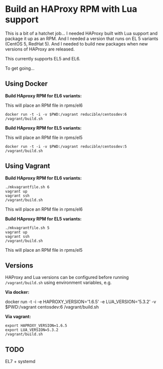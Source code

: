 # Build an HAProxy RPM with Lua support

This is a bit of a hatchet job... I needed HAProxy built with Lua support and package it up as an RPM. And I needed a version that runs on EL 5 variants (CentOS 5, RedHat 5). And I needed to build new packages when new versions of HAProxy are released.

This currently supports EL5 and EL6.

To get going...

## Using Docker

**Build HAproxy RPM for EL6 variants:**

This will place an RPM file in rpms/el6

```
docker run -t -i -v $PWD:/vagrant reducible/centosdev:6 /vagrant/build.sh
```

**Build HAproxy RPM for EL5 variants:**

This will place an RPM file in rpms/el5
```
docker run -t -i -v $PWD:/vagrant reducible/centosdev:5 /vagrant/build.sh
```


## Using Vagrant

**Build HAproxy RPM for EL6 variants:**

```
./mkvagrantfile.sh 6
vagrant up
vagrant ssh
/vagrant/build.sh
```

This will place an RPM file in rpms/el6

**Build HAproxy RPM for EL5 variants:**

```
./mkvagrantfile.sh 5
vagrant up
vagrant ssh
/vagrant/build.sh
```

This will place an RPM file in rpms/el5

## Versions

HAProxy and Lua versions can be configured before running `/vagrant/build.sh` using environment variables, e.g.

**Via docker:**

docker run -t -i -e HAPROXY_VERSION='1.6.5' -e LUA_VERSION='5.3.2' -v $PWD:/vagrant centosdev:6 /vagrant/build.sh

**Via vagrant:**

```
export HAPROXY_VERSION=1.6.5
export LUA_VERSION=5.3.2
/vagrant/build.sh
```

## TODO

EL7 + systemd
